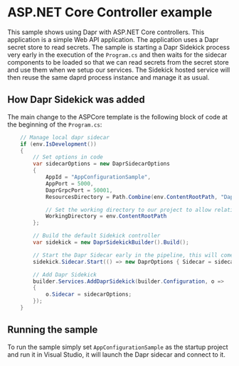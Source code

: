 # ASP.NET Core Controller example

This sample shows using Dapr with ASP.NET Core controllers. This application is a simple Web API application.
The application uses a Dapr secret store to read secrets.
The sample is starting a Dapr Sidekick process very early in the execution of the `Program.cs`
and then waits for the sidecar components to be loaded so that we can read secrets from the secret store 
and use them when we setup our services.
The Sidekick hosted service will then reuse the same daprd process instance and manage it as usual.

## How Dapr Sidekick was added

The main change to the ASPCore template is the following block of code at the beginning of the `Program.cs`:

```csharp
    // Manage local dapr sidecar
    if (env.IsDevelopment())
    {
        // Set options in code
        var sidecarOptions = new DaprSidecarOptions
        {
            AppId = "AppConfigurationSample",
            AppPort = 5000,
            DaprGrpcPort = 50001,
            ResourcesDirectory = Path.Combine(env.ContentRootPath, "Dapr/Components"),

            // Set the working directory to our project to allow relative paths in component yaml files
            WorkingDirectory = env.ContentRootPath
        };

        // Build the default Sidekick controller
        var sidekick = new DaprSidekickBuilder().Build();

        // Start the Dapr Sidecar early in the pipeline, this will come up in the background
        sidekick.Sidecar.Start(() => new DaprOptions { Sidecar = sidecarOptions }, DaprCancellationToken.None);

        // Add Dapr Sidekick
        builder.Services.AddDaprSidekick(builder.Configuration, o =>
        {
            o.Sidecar = sidecarOptions;
        });
    }
```

## Running the sample

 To run the sample simply set `AppConfigurationSample` as the startup project and run it in Visual Studio, it will launch the Dapr sidecar and connect to it.
